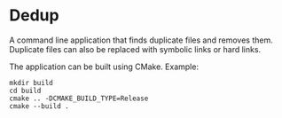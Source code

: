 # Dedup
A command line application that finds duplicate files and removes them. Duplicate files can also be replaced with symbolic links or hard links.

The application can be built using CMake. Example:
```
mkdir build
cd build
cmake .. -DCMAKE_BUILD_TYPE=Release
cmake --build .
```